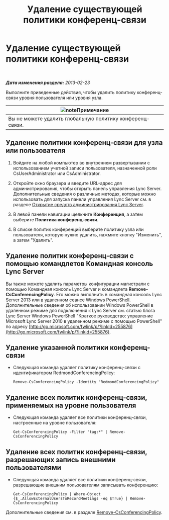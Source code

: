 ﻿---
title: Удаление существующей политики конференц-связи
TOCTitle: Удаление существующей политики конференц-связи
ms:assetid: 709ed771-790f-4bf1-a4de-b37ca5168688
ms:mtpsurl: https://technet.microsoft.com/ru-ru/library/JJ688089(v=OCS.15)
ms:contentKeyID: 49888036
ms.date: 05/19/2016
mtps_version: v=OCS.15
ms.translationtype: HT
---

# Удаление существующей политики конференц-связи

 

_**Дата изменения раздела:** 2013-02-23_

Выполните приведенные действия, чтобы удалить политику конференц-связи уровня пользователя или уровня узла.

<table>
<thead>
<tr class="header">
<th><img src="images/Gg398412.note(OCS.15).gif" title="note" alt="note" />Примечание</th>
</tr>
</thead>
<tbody>
<tr class="odd">
<td>Вы не можете удалить глобальную политику конференц-связи.</td>
</tr>
</tbody>
</table>


## Удаление политики конференц-связи для узла или пользователя

1.  Войдите на любой компьютер во внутреннем развертывании с использованием учетной записи пользователя, назначенной роли CsUserAdministrator или CsAdministrator.

2.  Откройте окно браузера и введите URL-адрес для администрирования, чтобы открыть панель управления Lync Server. Дополнительные сведения о различных методах, которые можно использовать для запуска панели управления Lync Server см. в разделе [Открытие средств администрирования Lync Server](lync-server-2013-open-lync-server-administrative-tools.md).

3.  В левой панели навигации щелкните **Конференция**, а затем выберите **Политика конференц-связи**.

4.  В списке политик конференций выберите политику узла или пользователя, которую нужно удалить, нажмите кнопку "Изменить", а затем "Удалить".

## Удаление политик конференц-связи с помощью командлетов Командная консоль Lync Server

Вы также можете удалить параметры конфигурации магистрали с помощью Командная консоль Lync Server и командлета **Remove-CsConferencingPolicy**. Его можно выполнить в командная консоль Lync Server 2013 или в удаленном сеансе Windows PowerShell. Дополнительные сведения об использовании Windows PowerShell в удаленном режиме для подключения к Lync Server см. статью блога Lync Server Windows PowerShell "Краткое руководство: управление Microsoft Lync Server 2010 в удаленном режиме с помощью PowerShell" по адресу [http://go.microsoft.com/fwlink/p/?linkId=255876](http://go.microsoft.com/fwlink/p/?linkid=255876).

## Удаление указанной политики конференц-связи

  - Следующая команда удаляет политику конференц-связи с идентификатором RedmondConferencingPolicy:
    
        Remove-CsConferencingPolicy -Identity "RedmondConferencingPolicy"

## Удаление всех политик конференц-связи, применяемых на уровне пользователя

  - Следующая команда удаляет все политики конференц-связи, настроенные на уровне пользователя:
    
        Get-CsConferencingPolicy -Filter "tag:*" | Remove-CsConferencingPolicy

## Удаление всех политик конференц-связи, разрешающих запись внешними пользователями

  - Следующая команда удаляет все политики конференц-связи, разрешающие внешним пользователям записывать конференцию:
    
        Get-CsConferencingPolicy | Where-Object {$_.AllowExternalUsersToRecordMeetings -eq $True} | Remove-CsConferencingPolicy

Дополнительные сведения см. в разделе [Remove-CsConferencingPolicy](https://docs.microsoft.com/en-us/powershell/module/skype/Remove-CsConferencingPolicy).

